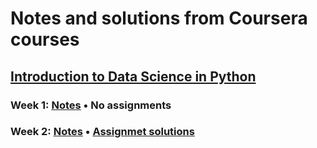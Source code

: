 # Notes and solutions from Coursera courses

## [Introduction to Data Science in Python](https://github.com/ekaterinakuzmina/Coursera-notes/tree/master/Introduction%20to%20Data%20Science%20in%20Python)
### Week 1: [Notes](https://github.com/ekaterinakuzmina/Coursera-notes/blob/master/Introduction%20to%20Data%20Science%20in%20Python/Week1_notes.ipynb) • No assignments
### Week 2: [Notes]() • [Assignmet solutions](https://github.com/ekaterinakuzmina/Coursera-notes/blob/master/Introduction%20to%20Data%20Science%20in%20Python/Week2_assignment_solutions.ipynb)

